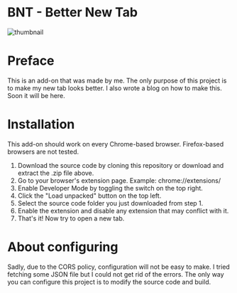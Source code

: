 # BNT - Better New Tab
![thumbnail](https://raw.githubusercontent.com/rVnPower/bnt/main/assets/image.png)

# Preface
This is an add-on that was made by me. The only purpose of this project is to make my new tab looks better.
I also wrote a blog on how to make this. Soon it will be here.

# Installation
This add-on should work on every Chrome-based browser. Firefox-based browsers are not tested.

1. Download the source code by cloning this repository or download and extract the .zip file above.
2. Go to your browser's extension page. Example: chrome://extensions/
3. Enable Developer Mode by toggling the switch on the top right.
4. Click the "Load unpacked" button on the top left.
5. Select the source code folder you just downloaded from step 1.
6. Enable the extension and disable any extension that may conflict with it.
7. That's it! Now try to open a new tab.

# About configuring
Sadly, due to the CORS policy, configuration will not be easy to make. I tried fetching some JSON file but I could not get rid of the errors.
The only way you can configure this project is to modify the source code and build.
